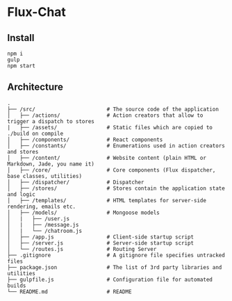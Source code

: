 # Flux-Chat

## Install

    npm i
    gulp
    npm start

## Architecture

    .
    ├── /src/                       # The source code of the application
    │   ├── /actions/               # Action creators that allow to trigger a dispatch to stores
    |   ├── /assets/                # Static files which are copied to ./build on compile
    │   ├── /components/            # React components
    │   ├── /constants/             # Enumerations used in action creators and stores
    │   ├── /content/               # Website content (plain HTML or Markdown, Jade, you name it)
    │   ├── /core/                  # Core components (Flux dispatcher, base classes, utilities)
    │   ├── /dispatcher/            # Dispatcher
    │   ├── /stores/                # Stores contain the application state and logic
    │   ├── /templates/             # HTML templates for server-side rendering, emails etc.
    │   ├── /models/                # Mongoose models
    │   |   ├── /user.js
    │   |   ├── /message.js
    │   |   └── /chatroom.js
    │   ├── /app.js                 # Client-side startup script
    │   ├── /server.js              # Server-side startup script
    │   └── /routes.js              # Routing Server
    ├── .gitignore                  # A gitignore file specifies untracked files
    ├── package.json                # The list of 3rd party libraries and utilities
    ├── gulpfile.js                 # Configuration file for automated builds
    └── README.md                   # README
